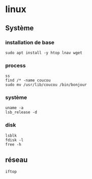 # linux
## Système

### installation de base
```
sudo apt install -y htop lnav wget 
```
### process
```
ss
find /* -name coucou
sudo mv /usr/lib/coucou /bin/bonjour
```

### système 
```
uname -a
lsb_release -d
```

### disk
```
lsblk
fdisk -l
free -h
```


## réseau
```
iftop
```  
